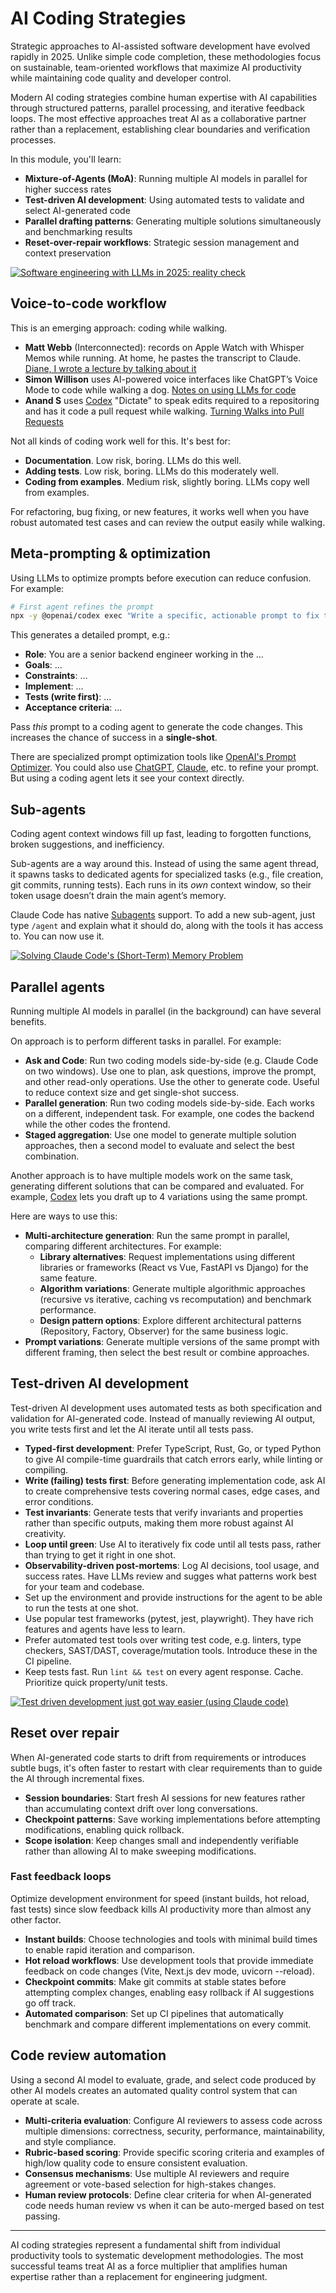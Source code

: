 # AI Coding Strategies

Strategic approaches to AI-assisted software development have evolved rapidly in 2025. Unlike simple code completion, these methodologies focus on sustainable, team-oriented workflows that maximize AI productivity while maintaining code quality and developer control.

Modern AI coding strategies combine human expertise with AI capabilities through structured patterns, parallel processing, and iterative feedback loops. The most effective approaches treat AI as a collaborative partner rather than a replacement, establishing clear boundaries and verification processes.

In this module, you'll learn:

- **Mixture-of-Agents (MoA)**: Running multiple AI models in parallel for higher success rates
- **Test-driven AI development**: Using automated tests to validate and select AI-generated code
- **Parallel drafting patterns**: Generating multiple solutions simultaneously and benchmarking results
- **Reset-over-repair workflows**: Strategic session management and context preservation

[![Software engineering with LLMs in 2025: reality check](https://i.ytimg.com/vi_webp/EO3_qN_Ynsk/sddefault.webp)](https://youtu.be/EO3_qN_Ynsk)

## Voice-to-code workflow

This is an emerging approach: coding while walking.

- **Matt Webb** (Interconnected): records on Apple Watch with Whisper Memos while running. At home, he pastes the transcript to Claude. [Diane, I wrote a lecture by talking about it](https://simonwillison.net/2025/Apr/23/diane/)
- **Simon Willison** uses AI-powered voice interfaces like ChatGPT’s Voice Mode to code while walking a dog. [Notes on using LLMs for code](https://simonwillison.net/2024/Sep/20/using-llms-for-code/)
- **Anand S** uses [Codex](https://chatgpt.com/codex) "Dictate" to speak edits required to a repositoring and has it code a pull request while walking. [Turning Walks into Pull Requests](https://www.s-anand.net/blog/turning-walks-into-pull-requests/)

Not all kinds of coding work well for this. It's best for:

- **Documentation**. Low risk, boring. LLMs do this well.
- **Adding tests**. Low risk, boring. LLMs do this moderately well.
- **Coding from examples**. Medium risk, slightly boring. LLMs copy well from examples.

For refactoring, bug fixing, or new features, it works well when you have robust automated test cases and can review the output easily while walking.

## Meta-prompting & optimization

Using LLMs to optimize prompts before execution can reduce confusion. For example:

```bash
# First agent refines the prompt
npx -y @openai/codex exec "Write a specific, actionable prompt to fix the login bug"
```

This generates a detailed prompt, e.g.:

- **Role**: You are a senior backend engineer working in the ...
- **Goals**: ...
- **Constraints**: ...
- **Implement**: ...
- **Tests (write first)**: ...
- **Acceptance criteria**: ...

Pass _this_ prompt to a coding agent to generate the code changes. This increases the chance of success in a **single-shot**.

There are specialized prompt optimization tools like [OpenAI's Prompt Optimizer](https://platform.openai.com/chat/edit?models=gpt-5&optimize=true). You could also use [ChatGPT](https://chat.openai.com/), [Claude](https://claude.ai/), etc. to refine your prompt. But using a coding agent lets it see your context directly.

## Sub-agents

Coding agent context windows fill up fast, leading to forgotten functions, broken suggestions, and inefficiency.

Sub-agents are a way around this. Instead of using the same agent thread, it spawns tasks to dedicated agents for specialized tasks (e.g., file creation, git commits, running tests). Each runs in its _own_ context window, so their token usage doesn’t drain the main agent’s memory.

Claude Code has native [Subagents](https://docs.anthropic.com/en/docs/claude-code/sub-agents) support. To add a new sub-agent, just type `/agent` and explain what it should do, along with the tools it has access to. You can now use it.

[![Solving Claude Code's (Short-Term) Memory Problem](https://i.ytimg.com/vi_webp/YL8KsWTlCKI/sddefault.webp)](https://youtu.be/YL8KsWTlCKI)

## Parallel agents

Running multiple AI models in parallel (in the background) can have several benefits.

On approach is to perform different tasks in parallel. For example:

- **Ask and Code**: Run two coding models side-by-side (e.g. Claude Code on two windows). Use one to plan, ask questions, improve the prompt, and other read-only operations. Use the other to generate code. Useful to reduce context size and get single-shot success.
- **Parallel generation**: Run two coding models side-by-side. Each works on a different, independent task. For example, one codes the backend while the other codes the frontend.
- **Staged aggregation**: Use one model to generate multiple solution approaches, then a second model to evaluate and select the best combination.

Another approach is to have multiple models work on the same task, generating different solutions that can be compared and evaluated. For example, [Codex](https://chatgpt.com/codex) lets you draft up to 4 variations using the same prompt.

Here are ways to use this:

- **Multi-architecture generation**: Run the same prompt in parallel, comparing different architectures. For example:
  - **Library alternatives**: Request implementations using different libraries or frameworks (React vs Vue, FastAPI vs Django) for the same feature.
  - **Algorithm variations**: Generate multiple algorithmic approaches (recursive vs iterative, caching vs recomputation) and benchmark performance.
  - **Design pattern options**: Explore different architectural patterns (Repository, Factory, Observer) for the same business logic.
- **Prompt variations**: Generate multiple versions of the same prompt with different framing, then select the best result or combine approaches.

## Test-driven AI development

Test-driven AI development uses automated tests as both specification and validation for AI-generated code. Instead of manually reviewing AI output, you write tests first and let the AI iterate until all tests pass.

- **Typed-first development**: Prefer TypeScript, Rust, Go, or typed Python to give AI compile-time guardrails that catch errors early, while linting or compiling.
- **Write (failing) tests first**: Before generating implementation code, ask AI to create comprehensive tests covering normal cases, edge cases, and error conditions.
- **Test invariants**: Generate tests that verify invariants and properties rather than specific outputs, making them more robust against AI creativity.
- **Loop until green**: Use AI to iteratively fix code until all tests pass, rather than trying to get it right in one shot.
- **Observability-driven post-mortems**: Log AI decisions, tool usage, and success rates. Have LLMs review and sugges what patterns work best for your team and codebase.
- Set up the environment and provide instructions for the agent to be able to run the tests at one shot.
- Use popular test frameworks (pytest, jest, playwright). They have rich features and agents have less to learn.
- Prefer automated test tools over writing test code, e.g. linters, type checkers, SAST/DAST, coverage/mutation tools. Introduce these in the CI pipeline.
- Keep tests fast. Run `lint && test` on every agent response. Cache. Prioritize quick property/unit tests.

[![Test driven development just got way easier (using Claude code)](https://i.ytimg.com/vi_webp/UkXUldJDHIo/sddefault.webp)](https://youtu.be/UkXUldJDHIo)

## Reset over repair

When AI-generated code starts to drift from requirements or introduces subtle bugs, it's often faster to restart with clear requirements than to guide the AI through incremental fixes.

- **Session boundaries**: Start fresh AI sessions for new features rather than accumulating context drift over long conversations.
- **Checkpoint patterns**: Save working implementations before attempting modifications, enabling quick rollback.
- **Scope isolation**: Keep changes small and independently verifiable rather than allowing AI to make sweeping modifications.

### Fast feedback loops

Optimize development environment for speed (instant builds, hot reload, fast tests) since slow feedback kills AI productivity more than almost any other factor.

- **Instant builds**: Choose technologies and tools with minimal build times to enable rapid iteration and comparison.
- **Hot reload workflows**: Use development tools that provide immediate feedback on code changes (Vite, Next.js dev mode, uvicorn --reload).
- **Checkpoint commits**: Make git commits at stable states before attempting complex changes, enabling easy rollback if AI suggestions go off track.
- **Automated comparison**: Set up CI pipelines that automatically benchmark and compare different implementations on every commit.

## Code review automation

Using a second AI model to evaluate, grade, and select code produced by other AI models creates an automated quality control system that can operate at scale.

- **Multi-criteria evaluation**: Configure AI reviewers to assess code across multiple dimensions: correctness, security, performance, maintainability, and style compliance.
- **Rubric-based scoring**: Provide specific scoring criteria and examples of high/low quality code to ensure consistent evaluation.
- **Consensus mechanisms**: Use multiple AI reviewers and require agreement or vote-based selection for high-stakes changes.
- **Human review protocols**: Define clear criteria for when AI-generated code needs human review vs when it can be auto-merged based on test passing.

---

AI coding strategies represent a fundamental shift from individual productivity tools to systematic development methodologies. The most successful teams treat AI as a force multiplier that amplifies human expertise rather than a replacement for engineering judgment.
